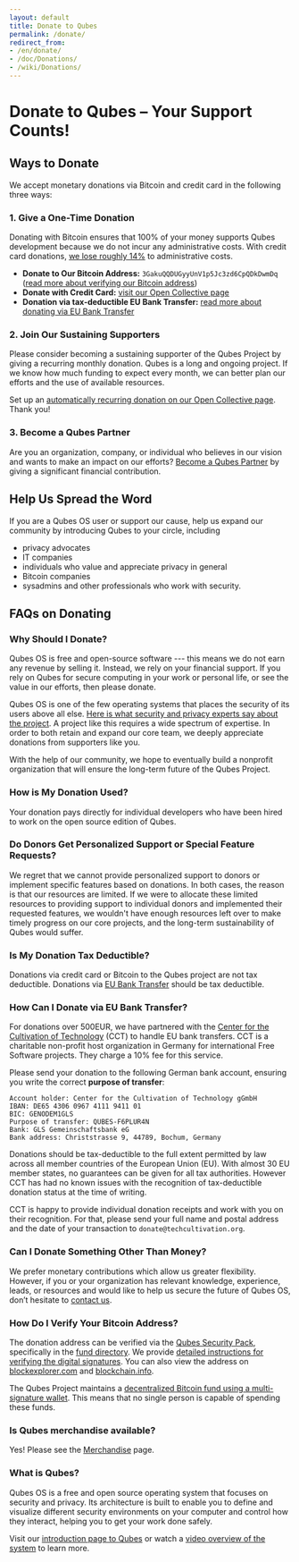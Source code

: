 ```yaml
---
layout: default
title: Donate to Qubes
permalink: /donate/
redirect_from:
- /en/donate/
- /doc/Donations/
- /wiki/Donations/
---
```


# Donate to Qubes – Your Support Counts!

## Ways to Donate
We accept monetary donations via Bitcoin and credit card in the following three ways:

### 1. Give a One-Time Donation
Donating with Bitcoin ensures that 100% of your money supports Qubes development because we do not incur any administrative costs.
With credit card donations, [we lose roughly 14%][open-collective-faq] to administrative costs.

+ **Donate to Our Bitcoin Address:** `3GakuQQDUGyyUnV1p5Jc3zd6CpQDkDwmDq` ([read more about verifying our Bitcoin address](#how-do-i-verify-your-bitcoin-address))
+ **Donate with Credit Card:** [visit our Open Collective page][Open Collective]
+ **Donation via tax-deductible EU Bank Transfer:** [read more about donating via EU Bank Transfer](#how-can-i-donate-via-eu-bank-transfer)

### 2. Join Our Sustaining Supporters
Please consider becoming a sustaining supporter of the Qubes Project by giving a recurring monthly donation.
Qubes is a long and ongoing project.
If we know how much funding to expect every month, we can better plan our efforts and the use of available resources.

Set up an [automatically recurring donation on our Open Collective page][Open Collective donate].
Thank you!

### 3. Become a Qubes Partner
Are you an organization, company, or individual who believes in our vision and wants to make an impact on our efforts? [Become a Qubes Partner][Qubes Partners page] by giving a significant financial contribution.

## Help Us Spread the Word
If you are a Qubes OS user or support our cause, help us expand our community by introducing Qubes to your circle, including
+ privacy advocates
+ IT companies
+ individuals who value and appreciate privacy in general
+ Bitcoin companies
+ sysadmins and other professionals who work with security.

## FAQs on Donating

### Why Should I Donate?
Qubes OS is free and open-source software --- this means we do not earn any revenue by selling it.
Instead, we rely on your financial support. If you rely on Qubes for secure computing in your work or personal life, or see the value in our efforts, then please donate.

Qubes OS is one of the few operating systems that places the security of its users above all else. [Here is what security and privacy experts say about the project][experts]. A project like this requires a wide spectrum of expertise. In order to both retain and expand our core team, we deeply appreciate donations from supporters like you.

With the help of our community, we hope to eventually build a nonprofit organization that will ensure the long-term future of the Qubes Project.

### How is My Donation Used?
Your donation pays directly for individual developers who have been hired to work on the open source edition of Qubes.

### Do Donors Get Personalized Support or Special Feature Requests?
We regret that we cannot provide personalized support to donors or implement specific features based on donations.
In both cases, the reason is that our resources are limited.
If we were to allocate these limited resources to providing support to individual donors and implemented their requested features, we wouldn't have enough resources left over to make timely progress on our core projects, and the long-term sustainability of Qubes would suffer.

### Is My Donation Tax Deductible?
Donations via credit card or Bitcoin to the Qubes project are not tax deductible. Donations via [EU Bank Transfer](#how-can-i-donate-via-eu-bank-transfer) should be tax deductible.

### How Can I Donate via EU Bank Transfer?
For donations over 500EUR, we have partnered with the [Center for the
Cultivation of Technology] (CCT) to handle EU bank transfers. CCT is a
charitable non-profit host organization in Germany for international
Free Software projects. They charge a 10% fee for this service.

Please send your donation to the following German bank account, ensuring
you write the correct **purpose of transfer**:
```
Account holder: Center for the Cultivation of Technology gGmbH
IBAN: DE65 4306 0967 4111 9411 01
BIC: GENODEM1GLS
Purpose of transfer: QUBES-F6PLUR4N
Bank: GLS Gemeinschaftsbank eG
Bank address: Christstrasse 9, 44789, Bochum, Germany
```
Donations should be tax-deductible to the full extent permitted by law
across all member countries of the European Union (EU). With almost 30
EU member states, no guarantees can be given for all tax
authorities. However CCT has had no known issues with the recognition of 
tax-deductible donation status at the time of writing.

CCT is happy to provide individual donation receipts and work with you
on their recognition. For that, please send your full name and postal
address and the date of your transaction to `donate@techcultivation.org`.

### Can I Donate Something Other Than Money?
We prefer monetary contributions which allow us greater flexibility.
However, if you or your organization has relevant knowledge, experience, leads, or resources and would like to help us secure the future of Qubes OS, don’t hesitate to [contact us][contact].

### How Do I Verify Your Bitcoin Address?
The donation address can be verified via the [Qubes Security Pack][Qubes Security Pack], specifically in the [fund directory][fund].
We provide [detailed instructions for verifying the digital signatures][verify].
You can also view the address on [blockexplorer.com][blockexplorer.com] and [blockchain.info][blockchain.info].

The Qubes Project maintains a [decentralized Bitcoin fund using a multi-signature wallet][announcement].
This means that no single person is capable of spending these funds.

### Is Qubes merchandise available?

Yes! Please see the [Merchandise] page.

### What is Qubes?
Qubes OS is a free and open source operating system that focuses on security and privacy.
Its architecture is built to enable you to define and visualize different security environments on your computer and control how they interact, helping you to get your work done safely.

Visit our [introduction page to Qubes][intro page] or watch a [video overview of the system][video page] to learn more.

[open-collective-faq]: https://opencollective.com/faq
[Open Collective]: https://opencollective.com/qubes-os
[Open Collective donate]: https://opencollective.com/qubes-os#support
[Qubes Partners page]: /partners/
[contact]: mailto:funding@qubes-os.org
[Qubes Security Pack]: /doc/security-pack/
[fund]: https://github.com/QubesOS/qubes-secpack/tree/master/fund
[verify]: /security/pack/#how-to-obtain-verify-and-read
[blockexplorer.com]: https://blockexplorer.com/address/3GakuQQDUGyyUnV1p5Jc3zd6CpQDkDwmDq
[blockchain.info]: https://blockchain.info/address/3GakuQQDUGyyUnV1p5Jc3zd6CpQDkDwmDq
[announcement]: /news/2016/07/13/qubes-distributed-fund/
[Merchandise]: /merchandise/
[intro page]: /intro/
[video page]: /video-tours/
[Center for the Cultivation of Technology]: https://techcultivation.org
[experts]: /experts/

